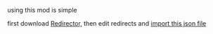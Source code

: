 using this mod is simple

first download [Redirector,](https://chrome.google.com/webstore/detail/redirector/ocgpenflpmgnfapjedencafcfakcekcd?hl=en)
then edit redirects and [import this json file](https://cdn.discordapp.com/attachments/533030902326886404/618222061281869847/marioRoyale.json)
